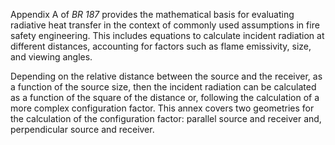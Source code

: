 Appendix A of _BR 187_ provides the mathematical basis for evaluating
radiative heat transfer in the context of commonly used assumptions
in fire safety engineering. This includes equations to calculate incident
radiation at different distances, accounting for factors such as flame emissivity,
size, and viewing angles.

Depending on the relative distance between the source and the receiver, as
a function of the source size, then the incident radiation can be calculated as
a function of the square of the distance or, following the calculation of a
more complex configuration factor. This annex covers two geometries for the
calculation of the configuration factor: parallel source and 
receiver and, perpendicular source and receiver.